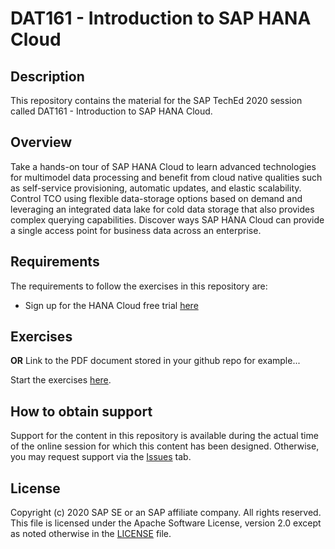 # DAT161 - Introduction to SAP HANA Cloud

## Description

This repository contains the material for the SAP TechEd 2020 session called DAT161 - Introduction to SAP HANA Cloud. 

## Overview

Take a hands-on tour of SAP HANA Cloud to learn advanced technologies for multimodel data processing and benefit from cloud native qualities such as self-service provisioning, automatic updates, and elastic scalability. Control TCO using flexible data-storage options based on demand and leveraging an integrated data lake for cold data storage that also provides complex querying capabilities. Discover ways SAP HANA Cloud can provide a single access point for business data across an enterprise.

## Requirements

The requirements to follow the exercises in this repository are:
- Sign up for the HANA Cloud free trial [here](https://www.sap.com/cmp/td/sap-hana-cloud-trial.html?source=hana-analytics-web)

## Exercises

**OR** Link to the PDF document stored in your github repo for example...

Start the exercises [here](exercises/myPDFDoc.pdf).
    
## How to obtain support

Support for the content in this repository is available during the actual time of the online session for which this content has been designed. Otherwise, you may request support via the [Issues](../../issues) tab.

## License
Copyright (c) 2020 SAP SE or an SAP affiliate company. All rights reserved. This file is licensed under the Apache Software License, version 2.0 except as noted otherwise in the [LICENSE](LICENSES/Apache-2.0.txt) file.
